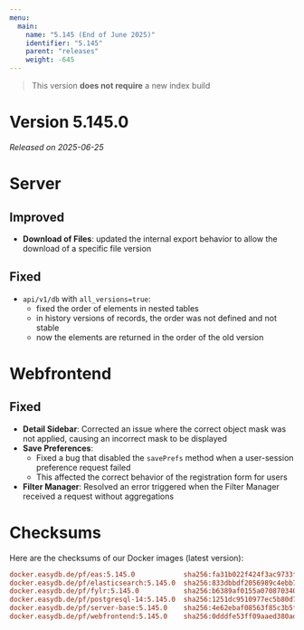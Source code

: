 ```yaml
---
menu:
  main:
    name: "5.145 (End of June 2025)"
    identifier: "5.145"
    parent: "releases"
    weight: -645
---
```


> This version **does not require** a new index build

# Version 5.145.0

*Released on 2025-06-25*


# Server

## Improved

* **Download of Files**: updated the internal export behavior to allow the download of a specific file version

## Fixed

* `api/v1/db` with `all_versions=true`:
  * fixed the order of elements in nested tables
  * in history versions of records, the order was not defined and not stable
  * now the elements are returned in the order of the old version


# Webfrontend

## Fixed

* **Detail Sidebar**: Corrected an issue where the correct object mask was not applied, causing an incorrect mask to be displayed
* **Save Preferences**:
  * Fixed a bug that disabled the `savePrefs` method when a user-session preference request failed
  * This affected the correct behavior of the registration form for users
* **Filter Manager**: Resolved an error triggered when the Filter Manager received a request without aggregations


# Checksums

Here are the checksums of our Docker images (latest version):

```ini
docker.easydb.de/pf/eas:5.145.0            sha256:fa31b022f424f3ac9733f1fbd3a4f4526addd4580b7333190b1f3c2c7a0bbd4d
docker.easydb.de/pf/elasticsearch:5.145.0  sha256:833dbbdf2056989c4ebb78e4f64762802dc85b5400705bc32d6d5c301b6f41fd
docker.easydb.de/pf/fylr:5.145.0           sha256:b6389af0155a070870340206353d21a65314086f845ff02571daa21a4439534a
docker.easydb.de/pf/postgresql-14:5.145.0  sha256:1251dc9510977ec5b80d70d306ec7287c70e63f9af0677551ff2e012b46010da
docker.easydb.de/pf/server-base:5.145.0    sha256:4e62ebaf08563f85c3b5ff3c5c68a33a2eafb7cf0bfae7e4120f610594f8fd78
docker.easydb.de/pf/webfrontend:5.145.0    sha256:0dddfe53ff09aaed380ad9b51253cea5643114aca715d4771f8bb2626683ca07
```
